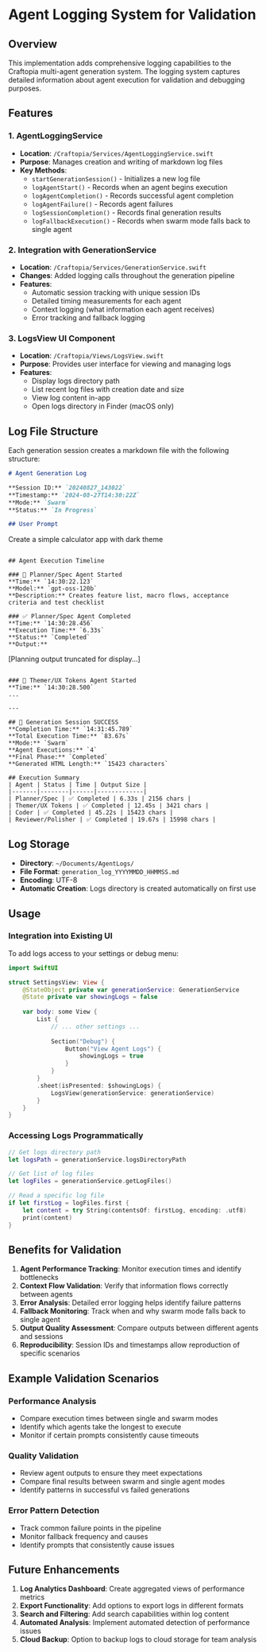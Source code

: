 # Agent Logging System for Validation

## Overview

This implementation adds comprehensive logging capabilities to the Craftopia multi-agent generation system. The logging system captures detailed information about agent execution for validation and debugging purposes.

## Features

### 1. AgentLoggingService
- **Location**: `/Craftopia/Services/AgentLoggingService.swift`
- **Purpose**: Manages creation and writing of markdown log files
- **Key Methods**:
  - `startGenerationSession()` - Initializes a new log file
  - `logAgentStart()` - Records when an agent begins execution
  - `logAgentCompletion()` - Records successful agent completion
  - `logAgentFailure()` - Records agent failures
  - `logSessionCompletion()` - Records final generation results
  - `logFallbackExecution()` - Records when swarm mode falls back to single agent

### 2. Integration with GenerationService
- **Location**: `/Craftopia/Services/GenerationService.swift`
- **Changes**: Added logging calls throughout the generation pipeline
- **Features**:
  - Automatic session tracking with unique session IDs
  - Detailed timing measurements for each agent
  - Context logging (what information each agent receives)
  - Error tracking and fallback logging

### 3. LogsView UI Component
- **Location**: `/Craftopia/Views/LogsView.swift`
- **Purpose**: Provides user interface for viewing and managing logs
- **Features**:
  - Display logs directory path
  - List recent log files with creation date and size
  - View log content in-app
  - Open logs directory in Finder (macOS only)

## Log File Structure

Each generation session creates a markdown file with the following structure:

```markdown
# Agent Generation Log

**Session ID:** `20240827_143022`
**Timestamp:** `2024-08-27T14:30:22Z`
**Mode:** `Swarm`
**Status:** `In Progress`

## User Prompt
```
Create a simple calculator app with dark theme
```

## Agent Execution Timeline

### 🤖 Planner/Spec Agent Started
**Time:** `14:30:22.123`
**Model:** `gpt-oss-120b`
**Description:** Creates feature list, macro flows, acceptance criteria and test checklist

### ✅ Planner/Spec Agent Completed
**Time:** `14:30:28.456`
**Execution Time:** `6.33s`
**Status:** `Completed`
**Output:**
```
[Planning output truncated for display...]
```

### 🤖 Themer/UX Tokens Agent Started
**Time:** `14:30:28.500`
...

---

## 🎉 Generation Session SUCCESS
**Completion Time:** `14:31:45.789`
**Total Execution Time:** `83.67s`
**Mode:** `Swarm`
**Agent Executions:** `4`
**Final Phase:** `Completed`
**Generated HTML Length:** `15423 characters`

## Execution Summary
| Agent | Status | Time | Output Size |
|-------|--------|------|-------------|
| Planner/Spec | ✅ Completed | 6.33s | 2156 chars |
| Themer/UX Tokens | ✅ Completed | 12.45s | 3421 chars |
| Coder | ✅ Completed | 45.22s | 15423 chars |
| Reviewer/Polisher | ✅ Completed | 19.67s | 15998 chars |
```

## Log Storage

- **Directory**: `~/Documents/AgentLogs/`
- **File Format**: `generation_log_YYYYMMDD_HHMMSS.md`
- **Encoding**: UTF-8
- **Automatic Creation**: Logs directory is created automatically on first use

## Usage

### Integration into Existing UI

To add logs access to your settings or debug menu:

```swift
import SwiftUI

struct SettingsView: View {
    @StateObject private var generationService: GenerationService
    @State private var showingLogs = false
    
    var body: some View {
        List {
            // ... other settings ...
            
            Section("Debug") {
                Button("View Agent Logs") {
                    showingLogs = true
                }
            }
        }
        .sheet(isPresented: $showingLogs) {
            LogsView(generationService: generationService)
        }
    }
}
```

### Accessing Logs Programmatically

```swift
// Get logs directory path
let logsPath = generationService.logsDirectoryPath

// Get list of log files
let logFiles = generationService.getLogFiles()

// Read a specific log file
if let firstLog = logFiles.first {
    let content = try String(contentsOf: firstLog, encoding: .utf8)
    print(content)
}
```

## Benefits for Validation

1. **Agent Performance Tracking**: Monitor execution times and identify bottlenecks
2. **Context Flow Validation**: Verify that information flows correctly between agents
3. **Error Analysis**: Detailed error logging helps identify failure patterns
4. **Fallback Monitoring**: Track when and why swarm mode falls back to single agent
5. **Output Quality Assessment**: Compare outputs between different agents and sessions
6. **Reproducibility**: Session IDs and timestamps allow reproduction of specific scenarios

## Example Validation Scenarios

### Performance Analysis
- Compare execution times between single and swarm modes
- Identify which agents take the longest to execute
- Monitor if certain prompts consistently cause timeouts

### Quality Validation
- Review agent outputs to ensure they meet expectations
- Compare final results between swarm and single agent modes
- Identify patterns in successful vs failed generations

### Error Pattern Detection
- Track common failure points in the pipeline
- Monitor fallback frequency and causes
- Identify prompts that consistently cause issues

## Future Enhancements

1. **Log Analytics Dashboard**: Create aggregated views of performance metrics
2. **Export Functionality**: Add options to export logs in different formats
3. **Search and Filtering**: Add search capabilities within log content
4. **Automated Analysis**: Implement automated detection of performance issues
5. **Cloud Backup**: Option to backup logs to cloud storage for team analysis